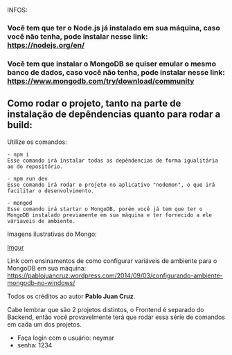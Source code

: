 INFOS:

### Você tem que ter o Node.js já instalado em sua máquina, caso você não tenha, pode instalar nesse link: https://nodejs.org/en/
### Você tem que instalar o MongoDB se quiser emular o mesmo banco de dados, caso você não tenha, pode instalar nesse link: https://www.mongodb.com/try/download/community

## Como rodar o projeto, tanto na parte de instalação de depêndencias quanto para rodar a build:
  Utilize os comandos:
  
    - npm i
    Esse comando irá instalar todas as depêndencias de forma igualitária ao do repositório.
    
    - npm run dev
    Esse comando irá rodar o projeto no aplicativo "nodemon", o que irá facilitar o desenvolvimento. 
    
    - mongod
    Esse comando irá startar o MongoDB, porém você já tem que ter o MongoDB instalado previamente em sua máquina e ter fornecido a ele váriaveis de ambiente.
    
Imagens ilustrativas do Mongo:

    
[Imgur](https://i.imgur.com/Y4iSKNd.png)


Link com ensinamentos de como configurar variáveis de ambiente para o MongoDB em sua máquina:
  https://pablojuancruz.wordpress.com/2014/09/03/configurando-ambiente-mongodb-no-windows/
  
  Todos os créditos ao autor **Pablo Juan Cruz**.
    
    
Cabe lembrar que são 2 projetos distintos, o Frontend é separado do Backend, então você provavelmente terá que rodar essa série de comandos em cada um dos projetos.

- Faça login com o usuário: neymar
- senha: 1234
